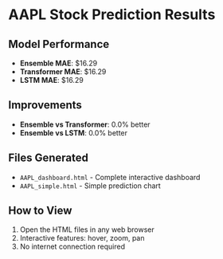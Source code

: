 
# AAPL Stock Prediction Results

## Model Performance
- **Ensemble MAE**: $16.29
- **Transformer MAE**: $16.29  
- **LSTM MAE**: $16.29

## Improvements
- **Ensemble vs Transformer**: 0.0% better
- **Ensemble vs LSTM**: 0.0% better

## Files Generated
- `AAPL_dashboard.html` - Complete interactive dashboard
- `AAPL_simple.html` - Simple prediction chart

## How to View
1. Open the HTML files in any web browser
2. Interactive features: hover, zoom, pan
3. No internet connection required
